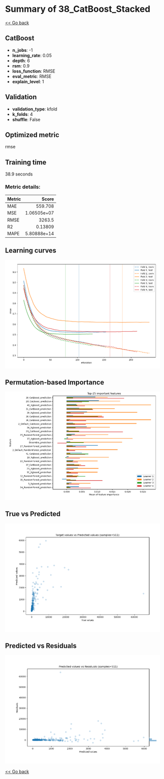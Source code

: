 # Summary of 38_CatBoost_Stacked

[<< Go back](../README.md)


## CatBoost
- **n_jobs**: -1
- **learning_rate**: 0.05
- **depth**: 6
- **rsm**: 0.9
- **loss_function**: RMSE
- **eval_metric**: RMSE
- **explain_level**: 1

## Validation
 - **validation_type**: kfold
 - **k_folds**: 4
 - **shuffle**: False

## Optimized metric
rmse

## Training time

38.9 seconds

### Metric details:
| Metric   |          Score |
|:---------|---------------:|
| MAE      |  559.708       |
| MSE      |    1.06505e+07 |
| RMSE     | 3263.5         |
| R2       |    0.13809     |
| MAPE     |    5.80888e+14 |



## Learning curves
![Learning curves](learning_curves.png)

## Permutation-based Importance
![Permutation-based Importance](permutation_importance.png)
## True vs Predicted

![True vs Predicted](true_vs_predicted.png)


## Predicted vs Residuals

![Predicted vs Residuals](predicted_vs_residuals.png)



[<< Go back](../README.md)
